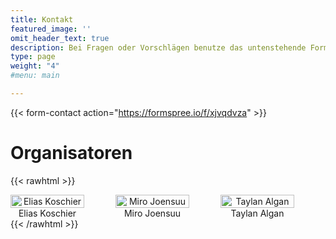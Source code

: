 ```yaml
---
title: Kontakt
featured_image: ''
omit_header_text: true
description: Bei Fragen oder Vorschlägen benutze das untenstehende Formular
type: page
weight: "4"
#menu: main

---
```


{{< form-contact action="https://formspree.io/f/xjvqdvza"  >}}



# Organisatoren

{{< rawhtml >}}
<div style="display: flex; justify-content: space-around; align-items: flex-end;">

  <div style="text-align: center; width: 1000px; display: flex; flex-direction: column; align-items: center; margin-right: 50px;">
    <img src="/astro/images/Koschier.jpg" alt="Elias Koschier" style="width: 100%; max-height: 500px;">
    <p style="margin: 0;">Elias Koschier</p>
  </div>

  <div style="text-align: center; width: 1000px; display: flex; flex-direction: column; align-items: center; margin-right: 50px;">
    <img src="/astro/images/Miro.jpg" alt="Miro Joensuu" style="width: 100%; max-height: 300px;">
    <p style="margin: 0;">Miro Joensuu</p>
  </div>

  <div style="text-align: center; width: 1000px; display: flex; flex-direction: column; align-items: center; margin-right: 50px;">
    <img src="/astro/images/Taylan.jpg" alt="Taylan Algan" style="width: 100%; max-height: 300px;">
    <p style="margin: 0;">Taylan Algan</p>
  </div>

</div>
{{< /rawhtml >}}
